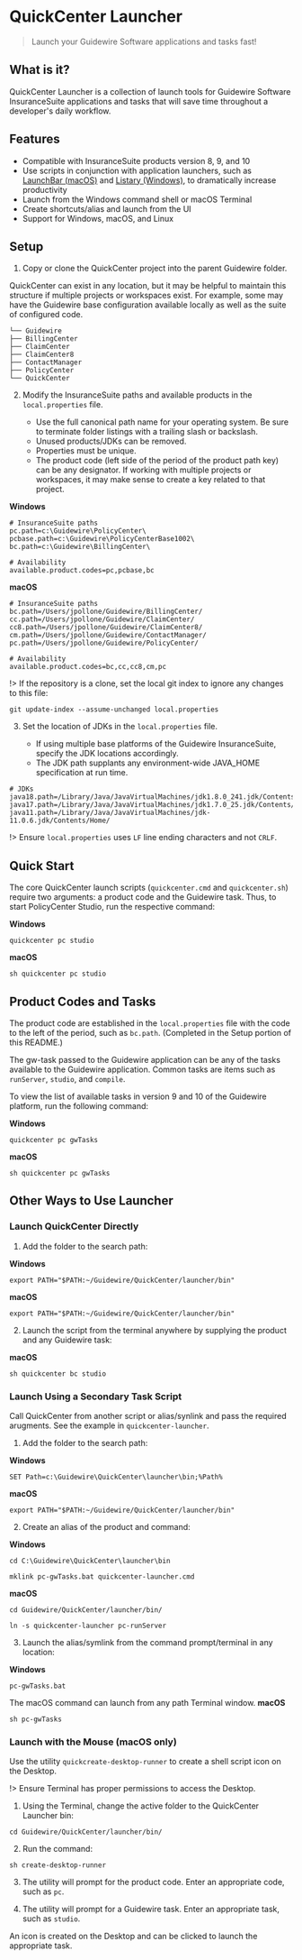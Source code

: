 # QuickCenter Launcher
> Launch your Guidewire Software applications and tasks fast!

## What is it?
QuickCenter Launcher is a collection of launch tools for Guidewire Software InsuranceSuite applications and tasks that will save time throughout a developer's daily workflow. 

## Features
- Compatible with InsuranceSuite products version 8, 9, and 10
- Use scripts in conjunction with application launchers, such as [LaunchBar (macOS)](https://www.obdev.at/products/launchbar/index.html) and [Listary (Windows)](https://www.listary.com/), to dramatically increase productivity
- Launch from the Windows command shell or macOS Terminal
- Create shortcuts/alias and launch from the UI
- Support for Windows, macOS, and Linux

## Setup

1. Copy or clone the QuickCenter project into the parent Guidewire folder. 
   
QuickCenter can exist in any location, but it may be helpful to maintain this structure if multiple projects or workspaces exist. For example, some may have the Guidewire base configuration available locally as well as the suite of configured code. 

```text
└── Guidewire
├── BillingCenter
├── ClaimCenter
├── ClaimCenter8
├── ContactManager
├── PolicyCenter
└── QuickCenter
```

2. Modify the InsuranceSuite paths and available products in the `local.properties` file. 

    - Use the full canonical path name for your operating system. Be sure to terminate folder listings with a trailing slash or backslash.
    - Unused products/JDKs can be removed. 
    - Properties must be unique.
    - The product code (left side of the period of the product path key) can be any designator. If working with multiple projects or workspaces, it may make sense to create a key related to that project.


**Windows**
```text
# InsuranceSuite paths
pc.path=c:\Guidewire\PolicyCenter\
pcbase.path=c:\Guidewire\PolicyCenterBase1002\
bc.path=c:\Guidewire\BillingCenter\

# Availability 
available.product.codes=pc,pcbase,bc
```

**macOS**
```text
# InsuranceSuite paths
bc.path=/Users/jpollone/Guidewire/BillingCenter/
cc.path=/Users/jpollone/Guidewire/ClaimCenter/
cc8.path=/Users/jpollone/Guidewire/ClaimCenter8/
cm.path=/Users/jpollone/Guidewire/ContactManager/
pc.path=/Users/jpollone/Guidewire/PolicyCenter/

# Availability 
available.product.codes=bc,cc,cc8,cm,pc
```

!> If the repository is a clone, set the local git index to ignore any changes to this file:
    
```git update-index --assume-unchanged local.properties```

3. Set the location of JDKs in the `local.properties` file. 

    - If using multiple base platforms of the Guidewire InsuranceSuite, specify the JDK locations accordingly.
    - The JDK path supplants any environment-wide JAVA_HOME specification at run time.

```text
# JDKs
java18.path=/Library/Java/JavaVirtualMachines/jdk1.8.0_241.jdk/Contents/Home/
java17.path=/Library/Java/JavaVirtualMachines/jdk1.7.0_25.jdk/Contents/Home/
java11.path=/Library/Java/JavaVirtualMachines/jdk-11.0.6.jdk/Contents/Home/
```

!> Ensure ```local.properties``` uses ```LF``` line ending characters and not  ```CRLF```.


## Quick Start

The core QuickCenter launch scripts (`quickcenter.cmd` and `quickcenter.sh`) require two arguments: a product code and the Guidewire task. Thus, to start PolicyCenter Studio, run the respective command:

**Windows**

```quickcenter pc studio```

**macOS**

```sh quickcenter pc studio```


## Product Codes and Tasks
The product code are established in the ```local.properties``` file with the code to the left of the period, such as ```bc.path```. (Completed in the Setup portion of this README.)

The gw-task passed to the Guidewire application can be any of the tasks available to the Guidewire application. Common tasks are items such as ```runServer```, ```studio```, and ```compile```.

To view the list of available tasks in version 9 and 10 of the Guidewire platform, run the following command:

**Windows**

```quickcenter pc gwTasks```

**macOS**

```sh quickcenter pc gwTasks```

## Other Ways to Use Launcher

### Launch QuickCenter Directly

1. Add the folder to the search path:

**Windows**

```export PATH="$PATH:~/Guidewire/QuickCenter/launcher/bin"```

**macOS**

```export PATH="$PATH:~/Guidewire/QuickCenter/launcher/bin"```

2. Launch the script from the terminal anywhere by supplying the product and any Guidewire task:

**macOS**

```sh quickcenter bc studio```

### Launch Using a Secondary Task Script

Call QuickCenter from another script or alias/synlink and pass the required arugments. See the example in `quickcenter-launcher`. 

1. Add the folder to the search path:

**Windows**

```SET Path=c:\Guidewire\QuickCenter\launcher\bin;%Path%```

**macOS**

```export PATH="$PATH:~/Guidewire/QuickCenter/launcher/bin"```

2. Create an alias of the product and command:

**Windows**

```cd C:\Guidewire\QuickCenter\launcher\bin```

```mklink pc-gwTasks.bat quickcenter-launcher.cmd```

**macOS**

```cd Guidewire/QuickCenter/launcher/bin/```

```ln -s quickcenter-launcher pc-runServer```

3. Launch the alias/symlink from the command prompt/terminal in any location:

**Windows**

```pc-gwTasks.bat```

The macOS command can launch from any path Terminal window.
**macOS**

```sh pc-gwTasks```


### Launch with the Mouse (macOS only)

Use the utility `quickcreate-desktop-runner` to create a shell script icon on the Desktop.

!> Ensure Terminal has proper permissions to access the Desktop.

1. Using the Terminal, change the active folder to the QuickCenter Launcher bin: 

```cd Guidewire/QuickCenter/launcher/bin/```

2. Run the command: 

```sh create-desktop-runner```

3. The utility will prompt for the product code. Enter an appropriate code, such as ```pc```.

4. The utility will prompt for a Guidewire task. Enter an appropriate task, such as ```studio```.

An icon is created on the Desktop and can be clicked to launch the appropriate task.

